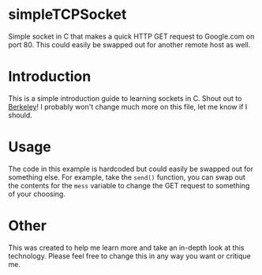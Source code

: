 # simpleTCPSocket
Simple socket in C that makes a quick HTTP GET request to Google.com on port 80. This could easily be swapped out for another remote host as well.
# Introduction
This is a simple introduction guide to learning sockets in C. 
Shout out to [Berkeley](https://en.wikipedia.org/wiki/Berkeley_sockets)!
I probably won't change much more on this file, let me know if I should.
# Usage
The code in this example is hardcoded but could easily be swapped out for something else. For example, take the `send()` function, you can swap out the contents for the `mess` variable to change the GET request to something of your choosing.
# Other
This was created to help me learn more and take an in-depth look at this technology. Please feel free to change this in any way you want or critique me.
